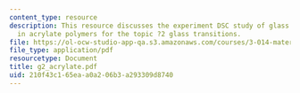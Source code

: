 ```yaml
---
content_type: resource
description: This resource discusses the experiment DSC study of glass transitions
  in acrylate polymers for the topic ?2 glass transitions.
file: https://ol-ocw-studio-app-qa.s3.amazonaws.com/courses/3-014-materials-laboratory-fall-2006/210f43c165eaa0a206b3a293309d8740_g2_acrylate.pdf
file_type: application/pdf
resourcetype: Document
title: g2_acrylate.pdf
uid: 210f43c1-65ea-a0a2-06b3-a293309d8740
---
```

